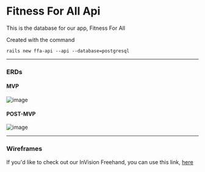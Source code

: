 # Fitness For All Api

This is the database for our app, Fitness For All

Created with the command

`rails new ffa-api --api --database=postgresql`

---

### ERDs

#### MVP

![image](https://drive.google.com/uc?export=view&id=11TWWnn1vFvQtsNAVN88_1LnXqLrl2czz)

#### POST-MVP

![image](https://drive.google.com/uc?export=view&id=1E4N_4BoFbTVCkL3yEZ0VBsBwxW_3nSms)

---

### Wireframes

If you'd like to check out our InVision Freehand, you can use this link, [here](https://projects.invisionapp.com/freehand/document/PG5OL3UHJ)
